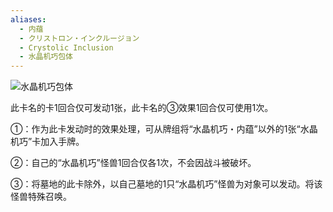 ```yaml
---
aliases:
  - 内蕴
  - クリストロン・インクルージョン
  - Crystolic Inclusion
  - 水晶机巧包体
---
```

![水晶机巧包体](https://cdn.233.momobako.com/ygopro/pics/31552317.jpg)

此卡名的卡1回合仅可发动1张，此卡名的③效果1回合仅可使用1次。

①：作为此卡发动时的效果处理，可从牌组将“水晶机巧・内蕴”以外的1张“水晶机巧”卡加入手牌。

②：自己的“水晶机巧”怪兽1回合仅各1次，不会因战斗被破坏。

③：将墓地的此卡除外，以自己墓地的1只“水晶机巧”怪兽为对象可以发动。将该怪兽特殊召唤。

